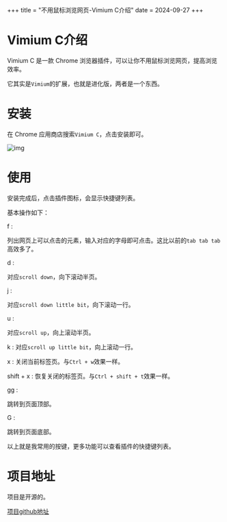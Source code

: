 +++
title = "不用鼠标浏览网页-Vimium C介绍"
date = 2024-09-27
+++

# Vimium C介绍
Vimium C 是一款 Chrome 浏览器插件，可以让你不用鼠标浏览网页，提高浏览效率。

它其实是`Vimium`的扩展，也就是进化版，两者是一个东西。

# 安装
在 Chrome 应用商店搜索`Vimium C`，点击安装即可。

![img](https://linxz-aliyun.oss-cn-shenzhen.aliyuncs.com/images/202409271608289.png)

# 使用
安装完成后，点击插件图标，会显示快捷键列表。

基本操作如下：

f :

列出网页上可以点击的元素，输入对应的字母即可点击。这比以前的`tab tab tab`高效多了。

d :

对应`scroll down`，向下滚动半页。

j :

对应`scroll down little bit`，向下滚动一行。

u :

对应`scroll up`，向上滚动半页。

k :
对应`scroll up little bit`，向上滚动一行。

x :
关闭当前标签页。与`Ctrl + w`效果一样。

shift + x :
恢复关闭的标签页。与`Ctrl + shift + t`效果一样。

gg :

跳转到页面顶部。

G :

跳转到页面底部。

以上就是我常用的按键，更多功能可以查看插件的快捷键列表。

# 项目地址
项目是开源的。

[项目github地址](https://github.com/gdh1995/vimium-c/blob/master/README-zh.md)


